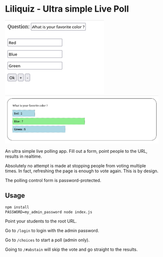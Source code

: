 # Liliquiz - Ultra simple Live Poll

![A form with a question and three options filled](screenshots/choices.png)
![Poll with same three options and result bars](screenshots/main.png)

An ultra simple live polling app. Fill out a form, point people to the
URL, results in realtime.

Absolutely no attempt is made at stopping people from voting multiple times.
In fact, refreshing the page is enough to vote again. This is by design.

The polling control form is password-protected.

## Usage


```
npm install
PASSWORD=my_admin_password node index.js
```

Point your students to the root URL.

Go to `/login` to login with the admin password.

Go to `/choices` to start a poll (admin only).

Going to `/#abstain` will skip the vote and go straight to the results.
